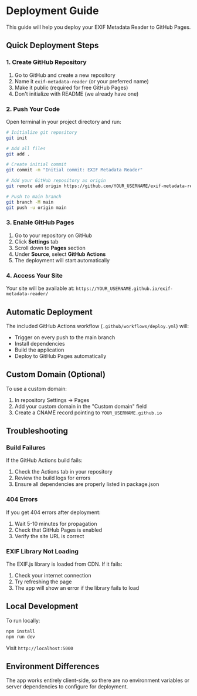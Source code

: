 # Deployment Guide

This guide will help you deploy your EXIF Metadata Reader to GitHub Pages.

## Quick Deployment Steps

### 1. Create GitHub Repository

1. Go to GitHub and create a new repository
2. Name it `exif-metadata-reader` (or your preferred name)
3. Make it public (required for free GitHub Pages)
4. Don't initialize with README (we already have one)

### 2. Push Your Code

Open terminal in your project directory and run:

```bash
# Initialize git repository
git init

# Add all files
git add .

# Create initial commit
git commit -m "Initial commit: EXIF Metadata Reader"

# Add your GitHub repository as origin
git remote add origin https://github.com/YOUR_USERNAME/exif-metadata-reader.git

# Push to main branch
git branch -M main
git push -u origin main
```

### 3. Enable GitHub Pages

1. Go to your repository on GitHub
2. Click **Settings** tab
3. Scroll down to **Pages** section
4. Under **Source**, select **GitHub Actions**
5. The deployment will start automatically

### 4. Access Your Site

Your site will be available at:
`https://YOUR_USERNAME.github.io/exif-metadata-reader/`

## Automatic Deployment

The included GitHub Actions workflow (`.github/workflows/deploy.yml`) will:

- Trigger on every push to the main branch
- Install dependencies
- Build the application
- Deploy to GitHub Pages automatically

## Custom Domain (Optional)

To use a custom domain:

1. In repository Settings → Pages
2. Add your custom domain in the "Custom domain" field
3. Create a CNAME record pointing to `YOUR_USERNAME.github.io`

## Troubleshooting

### Build Failures

If the GitHub Actions build fails:

1. Check the Actions tab in your repository
2. Review the build logs for errors
3. Ensure all dependencies are properly listed in package.json

### 404 Errors

If you get 404 errors after deployment:

1. Wait 5-10 minutes for propagation
2. Check that GitHub Pages is enabled
3. Verify the site URL is correct

### EXIF Library Not Loading

The EXIF.js library is loaded from CDN. If it fails:

1. Check your internet connection
2. Try refreshing the page
3. The app will show an error if the library fails to load

## Local Development

To run locally:

```bash
npm install
npm run dev
```

Visit `http://localhost:5000`

## Environment Differences

The app works entirely client-side, so there are no environment variables or server dependencies to configure for deployment.